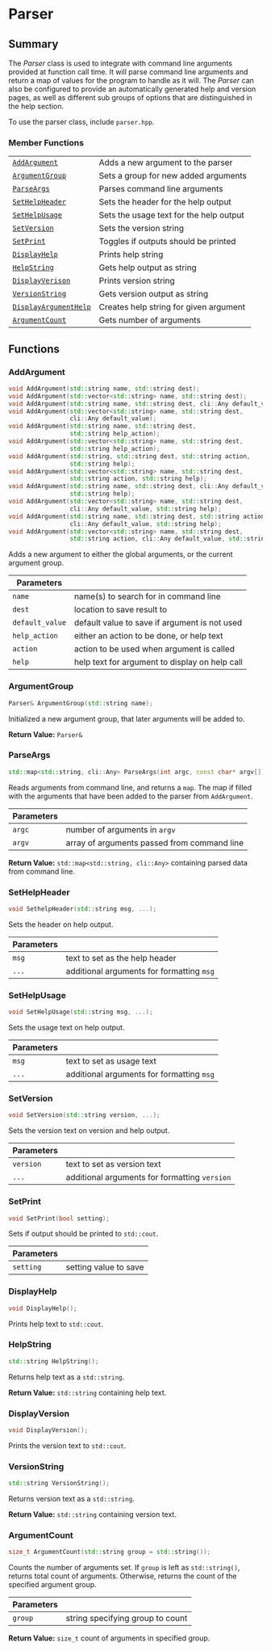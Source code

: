 # Parser #

## Summary ##


The *Parser* class is used to integrate with command line arguments provided at
function call time. It will parse command line arguments and return a map of
values for the program to handle as it will. The *Parser* can also be
configured to provide an automatically generated help and version pages, as well
as different sub groups of options that are distinguished in the help section.

To use the parser class, include `parser.hpp`.

### Member Functions ###

|                                               |                                         |
|-----------------------------------------------|-----------------------------------------|
| [`AddArgument`](#addargument)                 | Adds a new argument to the parser       |
| [`ArgumentGroup`](#argumentgroup)             | Sets a group for new added arguments    |
| [`ParseArgs`](#parseargs)                     | Parses command line arguments           |
| [`SetHelpHeader`](#sethelpheader)             | Sets the header for the help output     |
| [`SetHelpUsage`](#sethelpusage)               | Sets the usage text for the help output |
| [`SetVersion`](#setversion)                   | Sets the version string                 |
| [`SetPrint`](#setprint)                       | Toggles if outputs should be printed    |
| [`DisplayHelp`](#displayhelp)                 | Prints help string                      |
| [`HelpString`](#helpstring)                   | Gets help output as string              |
| [`DisplayVerison`](#displayverison)           | Prints version string                   |
| [`VersionString`](#versionstring)             | Gets version output as string           |
| [`DisplayArgumentHelp`](#displayargumenthelp) | Creates help string for given argument  |
| [`ArgumentCount`](#argumentcount)             | Gets number of arguments                |

## Functions ##

### AddArgument ###

```cpp
void AddArgument(std::string name, std::string dest);
void AddArgument(std::vector<std::string> name, std::string dest);
void AddArgument(std::string name, std::string dest, cli::Any default_value);
void AddArgument(std::vector<std::string> name, std::string dest,
                 cli::Any default_value);
void AddArgument(std::string name, std::string dest,
                 std::string help_action);
void AddArgument(std::vector<std::string> name, std::string dest,
                 std::string help_action);
void AddArgument(std::string, std::string dest, std::string action,
                 std::string help);
void AddArgument(std::vector<std::string> name, std::string dest,
                 std::string action, std::string help);
void AddArgument(std::string name, std::string dest, cli::Any default_value,
                 std::string help);
void AddArgument(std::vector<std::string> name, std::string dest,
                 cli::Any default_value, std::string help);
void AddArgument(std::string name, std::string dest, std::string action,
                 cli::Any default_value, std::string help);
void AddArgument(std::vector<std::string> name, std::string dest,
                 std::string action, cli::Any default_value, std::string help);
```

Adds a new argument to either the global arguments, or the current argument
group.

| Parameters      |                                                |
|-----------------|------------------------------------------------|
| `name`          | name(s) to search for in command line          |
| `dest`          | location to save result to                     |
| `default_value` | default value to save if argument is not used  |
| `help_action`   | either an action to be done, or help text      |
| `action`        | action to be used when argument is called      |
| `help`          | help text for argument to display on help call |

### ArgumentGroup ###

```cpp
Parser& ArgumentGroup(std::string name);
```

Initialized a new argument group, that later arguments will be added to.

**Return Value:** `Parser&`

### ParseArgs ###

```cpp
std::map<std::string, cli::Any> ParseArgs(int argc, const char* argv[]);
```

Reads arguments from command line, and returns a `map`. The map if filled with
the arguments that have been added to the parser from `AddArgument`.

| Parameters |                                             |
|------------|---------------------------------------------|
| `argc`     | number of arguments in `argv`               |
| `argv`     | array of arguments passed from command line |

**Return Value:** `std::map<std::string, cli::Any>` containing parsed data from
command line.

### SetHelpHeader ###

```cpp
void SethelpHeader(std::string msg, ...);
```

Sets the header on help output.

| Parameters |                                           |
|------------|-------------------------------------------|
| `msg`      | text to set as the help header            |
| `...`      | additional arguments for formatting `msg` |

### SetHelpUsage ###

```cpp
void SetHelpUsage(std::string msg, ...);
```

Sets the usage text on help output.

| Parameters |                                           |
|------------|-------------------------------------------|
| `msg`      | text to set as usage text                 |
| `...`      | additional arguments for formatting `msg` |

### SetVersion ###

```cpp
void SetVersion(std::string version, ...);
```

Sets the version text on version and help output.

| Parameters |                                           |
|------------|-------------------------------------------|
| `version`      | text to set as version text                 |
| `...`      | additional arguments for formatting `version` |

### SetPrint ###

```cpp
void SetPrint(bool setting);
```

Sets if output should be printed to `std::cout`.

| Parameters |                       |
|------------|-----------------------|
| `setting`  | setting value to save |

### DisplayHelp ###

```cpp
void DisplayHelp();
```

Prints help text to `std::cout`.

### HelpString ###

```cpp
std::string HelpString();
```

Returns help text as a `std::string`.

**Return Value:** `std::string` containing help text.

### DisplayVersion ###

```cpp
void DisplayVersion();
```

Prints the version text to `std::cout`.

### VersionString ###

```cpp
std::string VersionString();
```

Returns version text as a `std::string`.

**Return Value:** `std::string` containing version text.

### ArgumentCount ###

```cpp
size_t ArgumentCount(std::string group = std::string());
```

Counts the number of arguments set. If `group` is left as `std::string()`,
returns total count of arguments. Otherwise, returns the count of the specified
argument group.

| Parameters |                                 |
|------------|---------------------------------|
| `group`    | string specifying group to count |

**Return Value:** `size_t` count of arguments in specified group.
